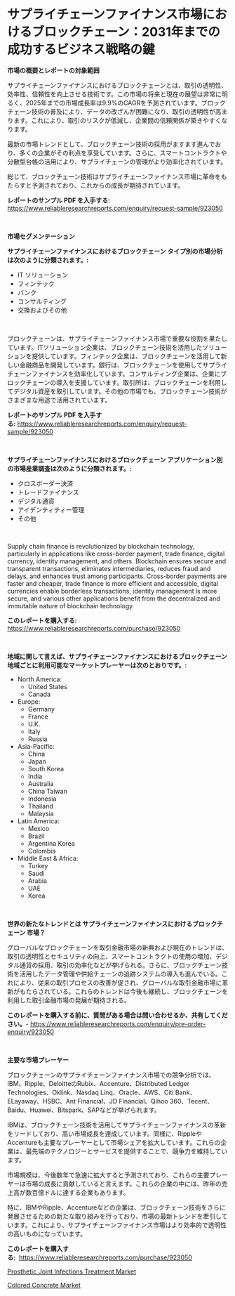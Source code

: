 <p><h1>サプライチェーンファイナンス市場におけるブロックチェーン：2031年までの成功するビジネス戦略の鍵</h1></p><p><strong>市場の概要とレポートの対象範囲</strong></p>
<p><p>サプライチェーンファイナンスにおけるブロックチェーンとは、取引の透明性、効率性、信頼性を向上させる技術です。この市場の将来と現在の展望は非常に明るく、2025年までの市場成長率は9.9%のCAGRを予測されています。ブロックチェーン技術の普及により、データの改ざんが困難になり、取引の透明性が高まります。これにより、取引のリスクが低減し、企業間の信頼関係が築きやすくなります。</p><p>最新の市場トレンドとして、ブロックチェーン技術の採用がますます進んでおり、多くの企業がその利点を享受しています。さらに、スマートコントラクトや分散型台帳の活用により、サプライチェーンの管理がより効率化されています。</p><p>総じて、ブロックチェーン技術はサプライチェーンファイナンス市場に革命をもたらすと予測されており、これからの成長が期待されています。</p></p>
<p><strong>レポートのサンプル PDF を入手する:</strong> <a href="https://www.reliableresearchreports.com/enquiry/request-sample/923050">https://www.reliableresearchreports.com/enquiry/request-sample/923050</a></p>
<p>&nbsp;</p>
<p><strong>市場セグメンテーション</strong></p>
<p><strong>サプライチェーンファイナンスにおけるブロックチェーン タイプ別の市場分析は次のように分類されます。:</strong></p>
<p><ul><li>IT ソリューション</li><li>フィンテック</li><li>バンク</li><li>コンサルティング</li><li>交換およびその他</li></ul></p>
<p>&nbsp;</p>
<p><p>ブロックチェーンは、サプライチェーンファイナンス市場で重要な役割を果たしています。ITソリューション企業は、ブロックチェーン技術を活用したソリューションを提供しています。フィンテック企業は、ブロックチェーンを活用して新しい金融商品を開発しています。銀行は、ブロックチェーンを使用してサプライチェーンファイナンスを効率化しています。コンサルティング企業は、企業にブロックチェーンの導入を支援しています。取引所は、ブロックチェーンを利用してデジタル資産を取引しています。その他の市場でも、ブロックチェーン技術がさまざまな用途で活用されています。</p></p>
<p><strong>レポートのサンプル PDF を入手する:</strong>&nbsp;<a href="https://www.reliableresearchreports.com/enquiry/request-sample/923050">https://www.reliableresearchreports.com/enquiry/request-sample/923050</a></p>
<p>&nbsp;</p>
<p><strong> サプライチェーンファイナンスにおけるブロックチェーン アプリケーション別の市場産業調査は次のように分類されます。:</strong></p>
<p><ul><li>クロスボーダー決済</li><li>トレードファイナンス</li><li>デジタル通貨</li><li>アイデンティティー管理</li><li>その他</li></ul></p>
<p>&nbsp;</p>
<p><p>Supply chain finance is revolutionized by blockchain technology, particularly in applications like cross-border payment, trade finance, digital currency, identity management, and others. Blockchain ensures secure and transparent transactions, eliminates intermediaries, reduces fraud and delays, and enhances trust among participants. Cross-border payments are faster and cheaper, trade finance is more efficient and accessible, digital currencies enable borderless transactions, identity management is more secure, and various other applications benefit from the decentralized and immutable nature of blockchain technology.</p></p>
<p><strong>このレポートを購入する:</strong>&nbsp; <a href="https://www.reliableresearchreports.com/purchase/923050">https://www.reliableresearchreports.com/purchase/923050</a></p>
<p>&nbsp;</p>
<p><strong>地域に関して言えば、サプライチェーンファイナンスにおけるブロックチェーン 地域ごとに利用可能なマーケットプレーヤーは次のとおりです。:</strong></p>
<p><ul>
    <li>
        North America:
        <ul>
            <li>United States</li>
            <li>Canada</li>
        </ul>
    </li>
    <li>
        Europe:
        <ul>
            <li>Germany</li>
            <li>France</li>
            <li>U.K.</li>
            <li>Italy</li>
            <li>Russia</li>
        </ul>
    </li>
    <li>
        Asia-Pacific:
        <ul>
            <li>China</li>
            <li>Japan</li>
            <li>South Korea</li>
            <li>India</li>
            <li>Australia</li>
            <li>China Taiwan</li>
            <li>Indonesia</li>
            <li>Thailand</li>
            <li>Malaysia</li>
        </ul>
    </li>
    <li>
        Latin America:
        <ul>
            <li>Mexico</li>
            <li>Brazil</li>
            <li>Argentina Korea</li>
            <li>Colombia</li>
        </ul>
    </li>
    <li>
        Middle East & Africa:
        <ul>
            <li>Turkey</li>
            <li>Saudi</li>
            <li>Arabia</li>
            <li>UAE</li>
            <li>Korea</li>
        </ul>
    </li>
    </ul></p>
<p>&nbsp;</p>
<p><strong>世界の新たなトレンドとは サプライチェーンファイナンスにおけるブロックチェーン 市場？</strong></p>
<p><p>グローバルなブロックチェーンを取引金融市場の新興および現在のトレンドは、取引の透明性とセキュリティの向上、スマートコントラクトの使用の増加、デジタル通貨の採用、取引の効率化などが挙げられる。さらに、ブロックチェーン技術を活用したデータ管理や供給チェーンの追跡システムの導入も進んでいる。これにより、従来の取引プロセスの改善が促され、グローバルな取引金融市場に革新がもたらされている。これらのトレンドは今後も継続し、ブロックチェーンを利用した取引金融市場の発展が期待される。</p></p>
<p><strong>このレポートを購入する前に、質問がある場合は問い合わせるか、共有してください。</strong>- <a href="https://www.reliableresearchreports.com/enquiry/pre-order-enquiry/923050">https://www.reliableresearchreports.com/enquiry/pre-order-enquiry/923050</a></p>
<p>&nbsp;</p>
<p><strong>主要な市場プレーヤー</strong></p>
<p><p>ブロックチェーンのサプライチェーンファイナンス市場での競争分析では、IBM、Ripple、DeloitteのRubix、Accenture、Distributed Ledger Technologies、Oklink、Nasdaq Linq、Oracle、AWS、Citi Bank、ELayaway、HSBC、Ant Financial、JD Financial、Qihoo 360、Tecent、Baidu、Huawei、Bitspark、SAPなどが挙げられます。</p><p>IBMは、ブロックチェーン技術を活用してサプライチェーンファイナンスの革新をリードしており、高い市場成長を達成しています。同様に、RippleやAccentureも主要なプレーヤーとして市場シェアを拡大しています。これらの企業は、最先端のテクノロジーとサービスを提供することで、競争力を維持しています。</p><p>市場規模は、今後数年で急速に拡大すると予測されており、これらの主要プレーヤーは市場の成長に貢献していると言えます。これらの企業の中には、昨年の売上高が数百億ドルに達する企業もあります。</p><p>特に、IBMやRipple、Accentureなどの企業は、ブロックチェーン技術をさらに発展させるための新たな取り組みを行っており、市場の最新トレンドを牽引しています。これにより、サプライチェーンファイナンス市場はより効率的で透明性の高いものになっています。</p></p>
<p><strong>このレポートを購入する:</strong>&nbsp;&nbsp;<a href="https://www.reliableresearchreports.com/purchase/923050">https://www.reliableresearchreports.com/purchase/923050</a></p>
<p><p><a href="https://github.com/irfadac/Market-Research-Report-List-2/blob/main/prosthetic-joint-infections-treatment-market.md">Prosthetic Joint Infections Treatment Market</a></p><p><a href="https://github.com/ashepherd82/Market-Research-Report-List-3/blob/main/colored-concrete-market.md">Colored Concrete Market</a></p></p>